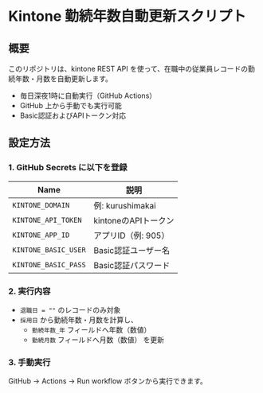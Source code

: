 
# Kintone 勤続年数自動更新スクリプト

## 概要

このリポジトリは、kintone REST API を使って、在職中の従業員レコードの勤続年数・月数を自動更新します。

- 毎日深夜1時に自動実行（GitHub Actions）
- GitHub 上から手動でも実行可能
- Basic認証およびAPIトークン対応

## 設定方法

### 1. GitHub Secrets に以下を登録

| Name               | 説明                   |
|--------------------|------------------------|
| `KINTONE_DOMAIN`   | 例: kurushimakai       |
| `KINTONE_API_TOKEN`| kintoneのAPIトークン   |
| `KINTONE_APP_ID`   | アプリID（例: 905）    |
| `KINTONE_BASIC_USER` | Basic認証ユーザー名  |
| `KINTONE_BASIC_PASS` | Basic認証パスワード  |

### 2. 実行内容

- `退職日 = ""` のレコードのみ対象
- `採用日` から勤続年数・月数を計算し、
  - `勤続年数_年` フィールドへ年数（数値）
  - `勤続月数` フィールドへ月数（数値）
  を更新

### 3. 手動実行

GitHub → Actions → Run workflow ボタンから実行できます。
